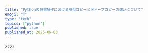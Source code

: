 ```yaml
---
title: "Pythonの辞書操作における参照コピーとディープコピーの違いについて"
emoji: "🐍"
type: "tech"
topics: ["python"]
published: true
published_at: 2025-06-03
---
```


zzzz
